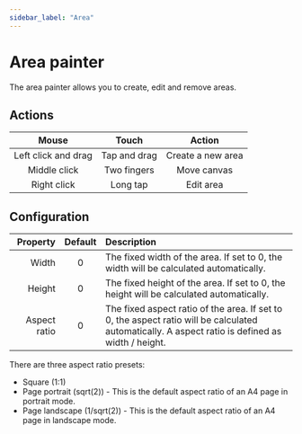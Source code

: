 ```yaml
---
sidebar_label: "Area"
---
```

# Area painter

The area painter allows you to create, edit and remove areas.

## Actions

|        Mouse        |    Touch     |      Action       |
| :-----------------: | :----------: | :---------------: |
| Left click and drag | Tap and drag | Create a new area |
|    Middle click     | Two fingers  |    Move canvas    |
|     Right click     |   Long tap   |     Edit area     |

## Configuration

|     Property | Default | Description                                                                                                                                      |
| -----------: | :-----: | :----------------------------------------------------------------------------------------------------------------------------------------------- |
|        Width |    0    | The fixed width of the area. If set to 0, the width will be calculated automatically.                                                            |
|       Height |    0    | The fixed height of the area. If set to 0, the height will be calculated automatically.                                                          |
| Aspect ratio |    0    | The fixed aspect ratio of the area. If set to 0, the aspect ratio will be calculated automatically. A aspect ratio is defined as width / height. |

There are three aspect ratio presets:

* Square (1:1)
* Page portrait (sqrt(2)) - This is the default aspect ratio of an A4 page in portrait mode.
* Page landscape (1/sqrt(2)) - This is the default aspect ratio of an A4 page in landscape mode.
